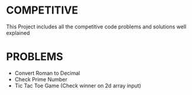 # COMPETITIVE

This Project includes all the competitive code problems and solutions well explained

# PROBLEMS
- Convert Roman to Decimal
- Check Prime Number
- Tic Tac Toe Game (Check winner on 2d array input)


